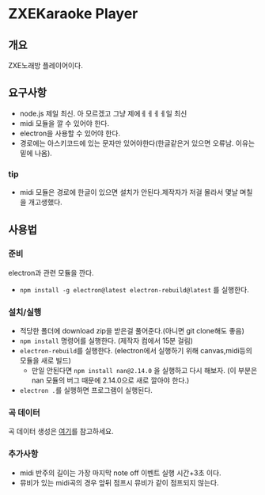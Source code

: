 # ZXEKaraoke Player
## 개요
ZXE노래방 플레이어이다.
## 요구사항
- node.js 제일 최신. 아 모르겠고 그냥 제에ㅔㅔㅔㅔ일 최신
- midi 모듈을 깔 수 있어야 한다.
- electron을 사용할 수 있어야 한다.
- 경로에는 아스키코드에 있는 문자만 있어야한다(한글같은거 있으면 오류남. 이유는 밑에 나옴).
### tip
- midi 모듈은 경로에 한글이 있으면 설치가 안된다.제작자가 저걸 몰라서 몇날 며칠을 개고생했다.
## 사용법
### 준비
electron과 관련 모듈을 깐다.
- `npm install -g electron@latest electron-rebuild@latest` 를 실행한다.
### 설치/실행
- 적당한 폴더에 download zip을 받은걸 풀어준다.(아니면 git clone해도 좋음)
- `npm install` 명령어를 실행한다. (제작자 컴에서 15분 걸림)
- `electron-rebuild`를 실행한다. (electron에서 실행하기 위해 canvas,midi등의 모듈을 새로 빌드)
  - 만일 안된다면 `npm install nan@2.14.0` 을 실행하고 다시 해보자. (이 부분은 nan 모듈의 버그 때문에 2.14.0으로 새로 깔아야 한다.)
- `electron .`를 실행하면 프로그램이 실행된다.
### 곡 데이터
곡 데이터 생성은 [여기](./manuals/song_data.md)를 참고하세요.

### 추가사항
- midi 반주의 길이는 가장 마지막 note off 이벤트 실행 시간+3초 이다.
- 뮤비가 있는 midi곡의 경우 앞뒤 점프시 뮤비가 같이 점프되지 않는다.
